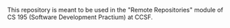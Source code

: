 This repository is meant to be used in the "Remote Repositories" module of CS 195 (Software Development Practium) at CCSF.
